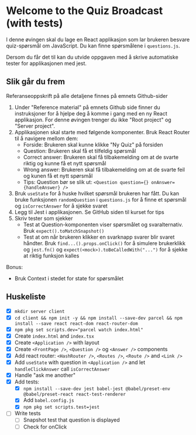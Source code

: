 # Welcome to the Quiz Broadcast (with tests)

I denne øvingen skal du lage en React applikasjon som lar brukeren besvare
quiz-spørsmål om JavaScript. Du kan finne spørsmålene i `questions.js`.

Dersom du får det til kan du utvide oppgaven med å skrive automatiske tester
for applikasjonen med jest.

## Slik går du frem

Referanseoppskrift på alle detaljene finnes på emnets Github-sider

1. Under "Reference material" på emnets Github side finner du instruksjoner
   for å hjelpe deg å komme i gang med en ny React applikasjon. For denne 
   øvingen trenger du ikke "Root project" og "Server project".
2. Applikasjonen skal starte med følgende komponenter. Bruk React Router til å navigere mellom dem:
   * Forside: Brukeren skal kunne klikke "Ny Quiz" på forsiden
   * Question: Brukeren skal få et tilfeldig spørsmål
   * Correct answer: Brukeren skal få tilbakemelding om at de svarte riktig og kunne få et nytt spørsmål
   * Wrong answer: Brukeren skal få tilbakemelding om at de svarte feil og kunen få et nytt spørsmål
   * Tips: Question bør se slik ut: `<Question question={} onAnswer={handleAnswer} />`
3. Bruk `useState` for å huske hvilket spørsmål brukeren har fått. Du kan bruke funksjonen
   `randomQuestion` i `questions.js` for å finne et spørsmål og `isCorrectAnswer` for å sjekke svaret
4. Legg til Jest i applikasjonen. Se GitHub siden til kurset for tips
5. Skriv tester som sjekker
   * Test at Question-komponenten viser spørsmålet og svaralternativ. Bruk `expect().toMatchSnapshot()`
   * Test at om når brukeren klikker en svarknapp svarer blir svaret håndter.
     Bruk `find...().props.onClick()` for å simulere brukerklikk og `jest.fn()` og
     `expect(<mock>).toBeCalledWith("...")` for å sjekke at riktig funksjon kalles

Bonus:

* Bruk Context i stedet for state for spørsmålet


## Huskeliste

* [x] `mkdir server client`
* [x] `cd client && npm init -y && npm install --save-dev parcel && npm install --save react react-dom react-router-dom`
* [x] `npm pkg set scripts.dev="parcel watch index.html"`
* [x] Create `index.html` and `index.tsx`
* [x] Create `<Application />` with layout
* [x] Create `<FrontPage />`, `<Question />` og `<Answer />` components
* [x] Add react router: `<HashRouter />`, `<Routes />`, `<Route />` and `<Link />`
* [x] Add `useState` with question in `<Application />` and let `handleClickAnswer` call `isCorrectAnswer`
* [x] Handle "ask me another"
* [x] Add tests:
  * [x] `npm install --save-dev jest babel-jest @babel/preset-env @babel/preset-react react-test-renderer`
  * [x] Add `babel.config.js`
  * [x] `npm pkg set scripts.test=jest`
* [ ] Write tests
  * [ ] Snapshot test that question is displayed
  * [ ] Check for onClick
